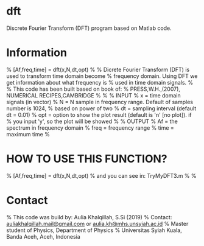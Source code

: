 # dft
Discrete Fourier Transform (DFT) program based on Matlab code.
# Information
% [Af,freq,time] = dft(x,N,dt,opt)
% 
% Dicrete Fourier Transform (DFT) is used to transform time domain become
% frequency domain. Using DFT we get information about what frequency is
% used in time domain signals.
% 
% This code has been built based on book of:
% PRESS,W.H.,(2007), NUMERICAL RECIPES,CAMBRIDGE
% 
% 
% INPUT
% x = time domain signals (in vector)
% N = N sample in frequency range. Default of samples number is 1024,
%     based on power of two
% dt = sampling interval (default dt = 0.01)
% opt = option to show the plot result (default is 'n' [no plot]). if 
%       you input 'y', so the plot will be showed
% 
% OUTPUT 
% Af = the spectrum in frequency domain
% freq = frequency range
% time = maximum time
% 
# HOW TO USE THIS FUNCTION?
% [Af,freq,time] = dft(x,N,dt,opt)
% and you can see in: TryMyDFT3.m
% 
% 
# Contact
% This code was build by: Aulia Khalqillah, S.Si (2019)
% Contact: auliakhalqillah.mail@gmail.com or aulia.kh@mhs.unsyiah.ac.id
% Master student of Physics, Department of Physics
% Universitas Syiah Kuala, Banda Aceh, Aceh, Indonesia
